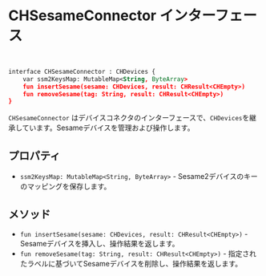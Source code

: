 # CHSesameConnector インターフェース
```svg


interface CHSesameConnector : CHDevices {
    var ssm2KeysMap: MutableMap<String, ByteArray>
    fun insertSesame(sesame: CHDevices, result: CHResult<CHEmpty>)
    fun removeSesame(tag: String, result: CHResult<CHEmpty>)
}
```
`CHSesameConnector` はデバイスコネクタのインターフェースで、`CHDevices`を継承しています。Sesameデバイスを管理および操作します。

## プロパティ

- `ssm2KeysMap: MutableMap<String, ByteArray>` - Sesame2デバイスのキーのマッピングを保存します。

## メソッド

- `fun insertSesame(sesame: CHDevices, result: CHResult<CHEmpty>)` - Sesameデバイスを挿入し、操作結果を返します。
- `fun removeSesame(tag: String, result: CHResult<CHEmpty>)` - 指定されたラベルに基づいてSesameデバイスを削除し、操作結果を返します。

